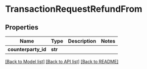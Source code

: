 # TransactionRequestRefundFrom

## Properties
Name | Type | Description | Notes
------------ | ------------- | ------------- | -------------
**counterparty_id** | **str** |  | 

[[Back to Model list]](../README.md#documentation-for-models) [[Back to API list]](../README.md#documentation-for-api-endpoints) [[Back to README]](../README.md)


